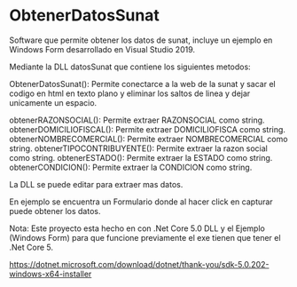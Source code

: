# ObtenerDatosSunat
Software que permite obtener los datos de sunat, incluye un ejemplo en Windows Form desarrollado en Visual Studio 2019.

Mediante la DLL datosSunat que contiene los siguientes metodos:

ObtenerDatosSunat(): Permite conectarce a la web de la sunat y sacar el codigo en html en texto plano y eliminar los saltos de linea y dejar unicamente un espacio.

  obtenerRAZONSOCIAL(): Permite extraer RAZONSOCIAL como string.
  obtenerDOMICILIOFISCAL(): Permite extraer DOMICILIOFISCA como string.
  obtenerNOMBRECOMERCIAL(): Permite extraer NOMBRECOMERCIAL como string.
  obtenerTIPOCONTRIBUYENTE(): Permite extraer la razon social como string.
  obtenerESTADO(): Permite extraer la ESTADO como string.
  obtenerCONDICION(): Permite extraer la CONDICION como string.

La DLL se puede editar para extraer mas datos.

En ejemplo se encuentra un Formulario donde al hacer click en capturar puede obtener los datos.

Nota: Este proyecto esta hecho en con .Net Core 5.0 DLL y el Ejemplo (Windows Form) para que funcione previamente el exe tienen que tener el .Net Core 5.

https://dotnet.microsoft.com/download/dotnet/thank-you/sdk-5.0.202-windows-x64-installer

